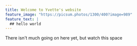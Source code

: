 ```yaml
---
title: Welcome to Yvette's website
feature_image: "https://picsum.photos/1300/400?image=989"
feature_text: |
  ## hello world
---
```


There isn't much going on here yet, but watch this space
